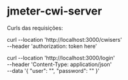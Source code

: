 # jmeter-cwi-server

Curls das requisições:

curl --location 'http://localhost:3000/cwisers' \
--header 'authorization: token here'

curl --location 'http://localhost:3000/login' \
--header 'Content-Type: application/json' \
--data '{
    "user": "",
    "password": ""
}'
